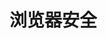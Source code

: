 <!--
 * Author  rhys.zhao
 * Date  2023-07-06 15:46:03
 * LastEditors  rhys.zhao
 * LastEditTime  2023-07-06 15:46:05
 * Description
-->

# 浏览器安全
